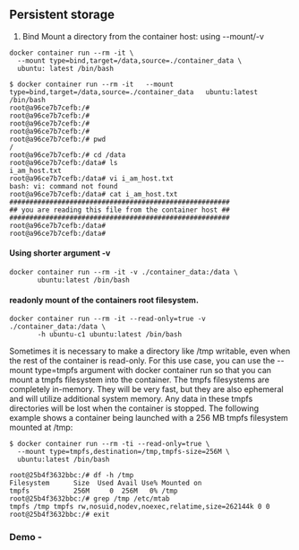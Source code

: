 
## Persistent  storage 
1. Bind Mount a directory from the container host: using --mount/-v

``` shell
docker container run --rm -it \
  --mount type=bind,target=/data,source=./container_data \
  ubuntu: latest /bin/bash
```
```test
$ docker container run --rm -it   --mount type=bind,target=/data,source=./container_data   ubuntu:latest /bin/bash
root@a96ce7b7cefb:/# 
root@a96ce7b7cefb:/# 
root@a96ce7b7cefb:/# 
root@a96ce7b7cefb:/# 
root@a96ce7b7cefb:/# pwd
/
root@a96ce7b7cefb:/# cd /data
root@a96ce7b7cefb:/data# ls
i_am_host.txt
root@a96ce7b7cefb:/data# vi i_am_host.txt
bash: vi: command not found
root@a96ce7b7cefb:/data# cat i_am_host.txt   
#######################################################
## you are reading this file from the container host ##
#######################################################
root@a96ce7b7cefb:/data# 
root@a96ce7b7cefb:/data# 
```
#### Using shorter argument -v

```shell
docker container run --rm -it -v ./container_data:/data \
       ubuntu:latest /bin/bash
```

#### readonly mount of the containers root filesystem.

```shell
docker container run --rm -it --read-only=true -v ./container_data:/data \
       -h ubuntu-c1 ubuntu:latest /bin/bash
```

Sometimes it is necessary to make a directory like /tmp writable, even when the rest of the container is read-only. For this use case, you can use the --mount type=tmpfs argument with docker container run so that you can mount a tmpfs filesystem into the container. The tmpfs filesystems are completely in-memory. They will be very fast, but they are also ephemeral and will utilize additional system memory. Any data in these tmpfs directories will be lost when the container is stopped. The following example shows a container being launched with a 256 MB tmpfs filesystem mounted at /tmp:

```text
$ docker container run --rm -ti --read-only=true \
  --mount type=tmpfs,destination=/tmp,tmpfs-size=256M \
  ubuntu:latest /bin/bash

root@25b4f3632bbc:/# df -h /tmp
Filesystem      Size  Used Avail Use% Mounted on
tmpfs           256M     0  256M   0% /tmp
root@25b4f3632bbc:/# grep /tmp /etc/mtab
tmpfs /tmp tmpfs rw,nosuid,nodev,noexec,relatime,size=262144k 0 0
root@25b4f3632bbc:/# exit

```

### Demo - 